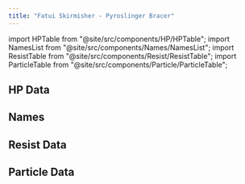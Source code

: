 ```yaml
---
title: "Fatui Skirmisher - Pyroslinger Bracer"
---
```


import HPTable from "@site/src/components/HP/HPTable";
import NamesList from "@site/src/components/Names/NamesList";
import ResistTable from "@site/src/components/Resist/ResistTable";
import ParticleTable from "@site/src/components/Particle/ParticleTable";

## HP Data

<HPTable item_key="fatuiskirmisherpyroslingerbracer" data_src="enemy" />

## Names

<NamesList item_key="fatuiskirmisherpyroslingerbracer" data_src="enemy" />

## Resist Data

<ResistTable item_key="fatuiskirmisherpyroslingerbracer" data_src="enemy" />

## Particle Data

<ParticleTable item_key="fatuiskirmisherpyroslingerbracer" data_src="enemy" />